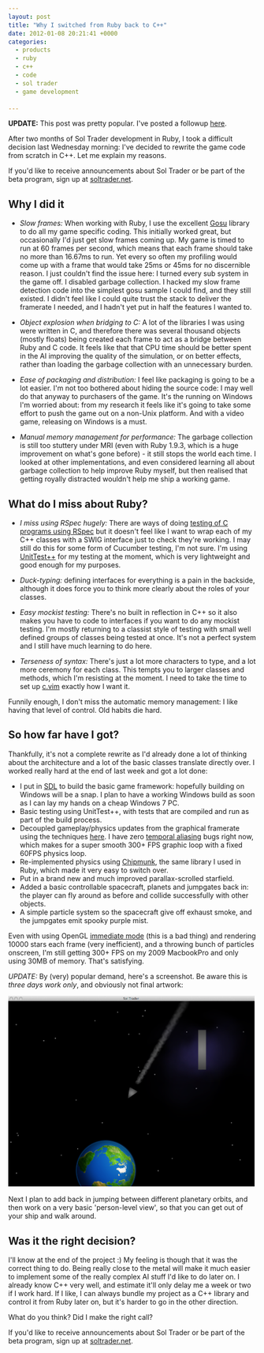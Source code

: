 ```yaml
---
layout: post
title: "Why I switched from Ruby back to C++"
date: 2012-01-08 20:21:41 +0000
categories:
  - products
  - ruby
  - c++
  - code
  - sol trader
  - game development

---
```

<div class='notice'>
  <b>UPDATE:</b> This post was pretty popular. I've posted a followup <a href="http://chrismdp.github.com/2012/01/switching-sol-trader-from-ruby-to-c-plus-plus-one-week-on/">here</a>.
</div>

After two months of Sol Trader development in Ruby, I took a difficult decision last Wednesday morning: I've decided to rewrite the game code from scratch in C++. Let me explain my reasons.

<div class='notice'>
  If you'd like to receive announcements about Sol Trader or be part of the beta program, sign up at <a href='http://soltrader.net'>soltrader.net</a>.
</div>

## Why I did it

* *Slow frames:* When working with Ruby, I use the excellent [Gosu](https://github.com/jlnr/gosu) library to do all my game specific coding. This initially worked great, but occasionally I'd just get slow frames coming up. My game is timed to run at 60 frames per second, which means that each frame should take no more than 16.67ms to run. Yet every so often my profiling would come up with a frame that would take 25ms or 45ms for no discernible reason. I just couldn't find the issue here: I turned every sub system in the game off. I disabled garbage collection. I hacked my slow frame detection code into the simplest gosu sample I could find, and they still existed. I didn't feel like I could quite trust the stack to deliver the framerate I needed, and I hadn't yet put in half the features I wanted to.

* *Object explosion when bridging to C:* A lot of the libraries I was using were written in C, and therefore there was several thousand objects (mostly floats) being created each frame to act as a bridge between Ruby and C code. It feels like that that CPU time should be better spent in the AI improving the quality of the simulation, or on better effects, rather than loading the garbage collection with an unnecessary burden.

* *Ease of packaging and distribution:* I feel like packaging is going to be a lot easier. I'm not too bothered about hiding the source code: I may well do that anyway to purchasers of the game. It's the running on Windows I'm worried about: from my research it feels like it's going to take some effort to push the game out on a non-Unix platform. And with a video game, releasing on Windows is a must.

* *Manual memory management for performance:* The garbage collection is still too stuttery under MRI (even with Ruby 1.9.3, which is a huge improvement on what's gone before) - it still stops the world each time. I looked at other implementations, and even considered learning all about garbage collection to help improve Ruby myself, but then realised that getting royally distracted wouldn't help me ship a working game.

## What do I miss about Ruby?

* *I miss using RSpec hugely:* There are ways of doing [testing of C programs using RSpec](http://benmabey.com/2007/09/09/bdd-your-c.html) but it doesn't feel like I want to wrap each of my C++ classes with a SWIG interface just to check they're working. I may still do this for some form of Cucumber testing, I'm not sure. I'm using [UnitTest++](http://unittest-cpp.sourceforge.net/) for my testing at the moment, which is very lightweight and good enough for my purposes.

* *Duck-typing:* defining interfaces for everything is a pain in the backside, although it does force you to think more clearly about the roles of your classes.


* *Easy mockist testing:* There's no built in reflection in C++ so it also makes you have to code to interfaces if you want to do any mockist testing. I'm mostly returning to a classist style of testing with small well defined groups of classes being tested at once. It's not a perfect system and I still have much learning to do here.

* *Terseness of syntax:* There's just a lot more characters to type, and a lot more ceremony for each class. This tempts you to larger classes and methods, which I'm resisting at the moment. I need to take the time to set up [c.vim](http://www.vim.org/scripts/script.php?script_id=213) exactly how I want it.

Funnily enough, I don't miss the automatic memory management: I like having that level of control. Old habits die hard.

## So how far have I got?

Thankfully, it's not a complete rewrite as I'd already done a lot of thinking about the architecture and a lot of the basic classes translate directly over.  I worked really hard at the end of last week and got a lot done:

* I put in [SDL](http://www.libsdl.org) to build the basic game framework: hopefully building on Windows will be a snap. I plan to have a working Windows build as soon as I can lay my hands on a cheap Windows 7 PC.
* Basic testing using UnitTest++, with tests that are compiled and run as part of the build process.
* Decoupled gameplay/physics updates from the graphical framerate using the techniques [here](http://gafferongames.com/game-physics/fix-your-timestep/). I have zero [temporal aliasing](http://en.wikipedia.org/wiki/Temporal_anti-aliasing) bugs right now, which makes for a super smooth 300+ FPS graphic loop with a fixed 60FPS physics loop.
* Re-implemented physics using [Chipmunk](http://chipmunk-physics.net/), the same library I used in Ruby, which made it very easy to switch over.
* Put in a brand new and much improved parallax-scrolled starfield.
* Added a basic controllable spacecraft, planets and jumpgates back in: the player can fly around as before and collide successfully with other objects.
* A simple particle system so the spacecraft give off exhaust smoke, and the jumpgates emit spooky purple mist.

Even with using OpenGL [immediate mode](http://en.wikibooks.org/wiki/OpenGL_Programming/GLStart/Tut3#Immediate_Mode) (this is a bad thing) and rendering 10000 stars each frame (very inefficient), and a throwing bunch of particles onscreen, I'm still getting 300+ FPS on my 2009 MacbookPro and only using 30MB of memory. That's satisfying.

*UPDATE:* By (very) popular demand, here's a screenshot. Be aware this is *three days work only*, and obviously not final artwork:

<a href='/files/sol-trader-1.png'><img src='/files/sol-trader-1.png' width='500'/></a>

Next I plan to add back in jumping between different planetary orbits, and then work on a very basic 'person-level view', so that you can get out of your ship and walk around.

## Was it the right decision?

I'll know at the end of the project :) My feeling is though that it was the correct thing to do. Being really close to the metal will make it much easier to implement some of the really complex AI stuff I'd like to do later on. I already know C++ very well, and estimate it'll only delay me a week or two if I work hard. If I like, I can always bundle my project as a C++ library and control it from Ruby later on, but it's harder to go in the other direction.

What do you think? Did I make the right call?

<div class='notice'>
  If you'd like to receive announcements about Sol Trader or be part of the beta program, sign up at <a href='http://soltrader.net'>soltrader.net</a>.
</div>
